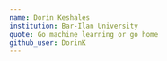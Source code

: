 ```yaml
---
name: Dorin Keshales
institution: Bar-Ilan University
quote: Go machine learning or go home
github_user: DorinK
---
```


